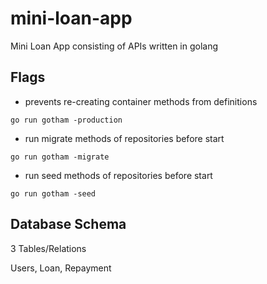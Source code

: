 # mini-loan-app
Mini Loan App consisting of APIs written in golang


## Flags

- prevents re-creating container methods from definitions
```
go run gotham -production
```

- run migrate methods of repositories before start
```
go run gotham -migrate
```

- run seed methods of repositories before start
```
go run gotham -seed
```

## Database Schema

3 Tables/Relations

Users, Loan, Repayment

